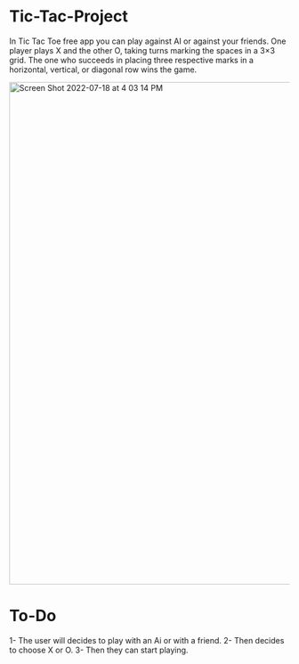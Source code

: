 # Tic-Tac-Project
In Tic Tac Toe free app you can play against AI or against your friends. One player plays X and the other O, taking turns marking the spaces in a 3×3 grid. The one who succeeds in placing three respective marks in a horizontal, vertical, or diagonal row wins the game.



<img width="902" alt="Screen Shot 2022-07-18 at 4 03 14 PM" src="https://user-images.githubusercontent.com/106480594/179520291-95462cd4-ea33-4ac1-b8ee-1848708fe046.png">



# To-Do
1- The user will decides to play with an Ai or with a friend.
2- Then  decides to choose X or O.
3- Then they can start playing.

